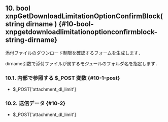 ## 10\. bool xnpGetDownloadLimitationOptionConfirmBlock( string dirname ) {#10-bool-xnpgetdownloadlimitationoptionconfirmblock-string-dirname}

添付ファイルのダウンロード制限を確認するフォームを生成します．

dirname引数で添付ファイルが属するモジュールのフォルダ名を指定します．

### 10.1\. 内部で参照する $_POST 変数 {#10-1-post}

*   $_POST[&#039;attachment_dl_limit&#039;]

### 10.2\. 送信データ {#10-2}

*   $_POST[&#039;attachment_dl_limit&#039;]